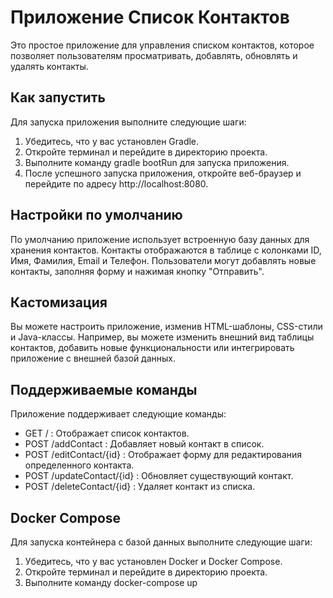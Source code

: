 # Приложение Список Контактов

Это простое приложение для управления списком контактов, которое позволяет пользователям просматривать, добавлять, обновлять и удалять контакты.

## Как запустить

Для запуска приложения выполните следующие шаги:

1. Убедитесь, что у вас установлен Gradle.
2. Откройте терминал и перейдите в директорию проекта.
3. Выполните команду  gradle bootRun  для запуска приложения.
4. После успешного запуска приложения, откройте веб-браузер и перейдите по адресу  http://localhost:8080.

## Настройки по умолчанию

По умолчанию приложение использует встроенную базу данных для хранения контактов. Контакты отображаются в таблице с колонками ID, Имя, Фамилия, Email и Телефон. Пользователи могут добавлять новые контакты, заполняя форму и нажимая кнопку "Отправить".

## Кастомизация

Вы можете настроить приложение, изменив HTML-шаблоны, CSS-стили и Java-классы. Например, вы можете изменить внешний вид таблицы контактов, добавить новые функциональности или интегрировать приложение с внешней базой данных.

## Поддерживаемые команды

Приложение поддерживает следующие команды:

-  GET /  : Отображает список контактов.
-  POST /addContact  : Добавляет новый контакт в список.
-  POST /editContact/{id}  : Отображает форму для редактирования определенного контакта.
-  POST /updateContact/{id}  : Обновляет существующий контакт.
-  POST /deleteContact/{id}  : Удаляет контакт из списка.

## Docker Compose 
   Для запуска контейнера с базой данных выполните следующие шаги:
1. Убедитесь, что у вас установлен Docker и Docker Compose.
2. Откройте терминал и перейдите в директорию проекта.
3. Выполните команду docker-compose up